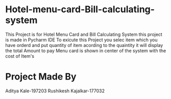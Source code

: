 # Hotel-menu-card-Bill-calculating-system

This Project is for Hotel Menu Card and Bill Calculating System
this project is made in Pycharm IDE
To exicute this Project you selec item which you have orderd and put quantity of item acording to the quaintity it will display the total Amount to pay
Menu card is shown in center of the system with the cost of Item's

# Project Made By 
Aditya Kale-197203
Rushikesh Kajalkar-177032
